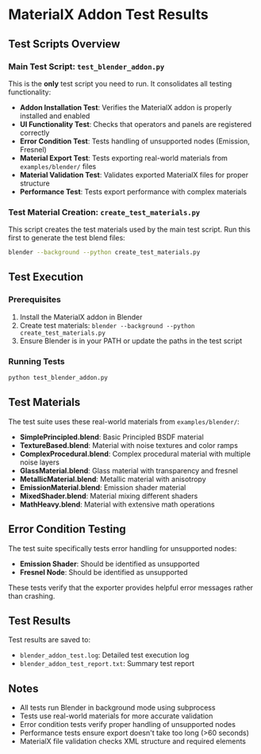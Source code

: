 # MaterialX Addon Test Results

## Test Scripts Overview

### Main Test Script: `test_blender_addon.py`
This is the **only** test script you need to run. It consolidates all testing functionality:

- **Addon Installation Test**: Verifies the MaterialX addon is properly installed and enabled
- **UI Functionality Test**: Checks that operators and panels are registered correctly
- **Error Condition Test**: Tests handling of unsupported nodes (Emission, Fresnel)
- **Material Export Test**: Tests exporting real-world materials from `examples/blender/` files
- **Material Validation Test**: Validates exported MaterialX files for proper structure
- **Performance Test**: Tests export performance with complex materials

### Test Material Creation: `create_test_materials.py`
This script creates the test materials used by the main test script. Run this first to generate the test blend files:

```bash
blender --background --python create_test_materials.py
```

## Test Execution

### Prerequisites
1. Install the MaterialX addon in Blender
2. Create test materials: `blender --background --python create_test_materials.py`
3. Ensure Blender is in your PATH or update the paths in the test script

### Running Tests
```bash
python test_blender_addon.py
```

## Test Materials

The test suite uses these real-world materials from `examples/blender/`:

- **SimplePrincipled.blend**: Basic Principled BSDF material
- **TextureBased.blend**: Material with noise textures and color ramps
- **ComplexProcedural.blend**: Complex procedural material with multiple noise layers
- **GlassMaterial.blend**: Glass material with transparency and fresnel
- **MetallicMaterial.blend**: Metallic material with anisotropy
- **EmissionMaterial.blend**: Emission shader material
- **MixedShader.blend**: Material mixing different shaders
- **MathHeavy.blend**: Material with extensive math operations

## Error Condition Testing

The test suite specifically tests error handling for unsupported nodes:

- **Emission Shader**: Should be identified as unsupported
- **Fresnel Node**: Should be identified as unsupported

These tests verify that the exporter provides helpful error messages rather than crashing.

## Test Results

Test results are saved to:
- `blender_addon_test.log`: Detailed test execution log
- `blender_addon_test_report.txt`: Summary test report


## Notes

- All tests run Blender in background mode using subprocess
- Tests use real-world materials for more accurate validation
- Error condition tests verify proper handling of unsupported nodes
- Performance tests ensure export doesn't take too long (>60 seconds)
- MaterialX file validation checks XML structure and required elements 